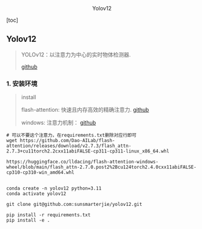 <center>Yolov12</center>



[toc]









## Yolov12

> YOLOv12：以注意力为中心的实时物体检测器.
>
> [github](https://github.com/sunsmarterjie/yolov12)







### 1. 安装环境

> install 
>
> flash-attention: 快速且内存高效的精确注意力. [github](https://github.com/Dao-AILab/flash-attention)
>
> windows: 注意力机制： [github](https://huggingface.co/lldacing/flash-attention-windows-wheel/tree/main)

```shell
# 可以不要这个注意力，在requirements.txt删除对应行即可
wget https://github.com/Dao-AILab/flash-attention/releases/download/v2.7.3/flash_attn-2.7.3+cu11torch2.2cxx11abiFALSE-cp311-cp311-linux_x86_64.whl

https://huggingface.co/lldacing/flash-attention-windows-wheel/blob/main/flash_attn-2.7.0.post2%2Bcu124torch2.4.0cxx11abiFALSE-cp310-cp310-win_amd64.whl


conda create -n yolov12 python=3.11
conda activate yolov12

git clone git@github.com:sunsmarterjie/yolov12.git

pip install -r requirements.txt
pip install -e .
```

